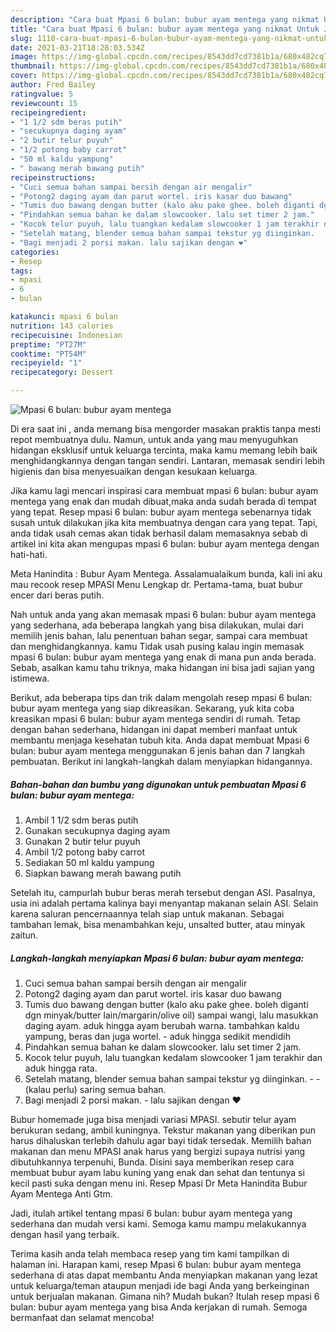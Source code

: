 ```yaml
---
description: "Cara buat Mpasi 6 bulan: bubur ayam mentega yang nikmat Untuk Jualan"
title: "Cara buat Mpasi 6 bulan: bubur ayam mentega yang nikmat Untuk Jualan"
slug: 1110-cara-buat-mpasi-6-bulan-bubur-ayam-mentega-yang-nikmat-untuk-jualan
date: 2021-03-21T18:28:03.534Z
image: https://img-global.cpcdn.com/recipes/8543dd7cd7381b1a/680x482cq70/mpasi-6-bulan-bubur-ayam-mentega-foto-resep-utama.jpg
thumbnail: https://img-global.cpcdn.com/recipes/8543dd7cd7381b1a/680x482cq70/mpasi-6-bulan-bubur-ayam-mentega-foto-resep-utama.jpg
cover: https://img-global.cpcdn.com/recipes/8543dd7cd7381b1a/680x482cq70/mpasi-6-bulan-bubur-ayam-mentega-foto-resep-utama.jpg
author: Fred Bailey
ratingvalue: 5
reviewcount: 15
recipeingredient:
- "1 1/2 sdm beras putih"
- "secukupnya daging ayam"
- "2 butir telur puyuh"
- "1/2 potong baby carrot"
- "50 ml kaldu yampung"
- " bawang merah bawang putih"
recipeinstructions:
- "Cuci semua bahan sampai bersih dengan air mengalir"
- "Potong2 daging ayam dan parut wortel. iris kasar duo bawang"
- "Tumis duo bawang dengan butter (kalo aku pake ghee. boleh diganti dgn minyak/butter lain/margarin/olive oil) sampai wangi, lalu masukkan daging ayam. aduk hingga ayam berubah warna. tambahkan kaldu yampung, beras dan juga wortel.  aduk hingga sedikit mendidih"
- "Pindahkan semua bahan ke dalam slowcooker. lalu set timer 2 jam."
- "Kocok telur puyuh, lalu tuangkan kedalam slowcooker 1 jam terakhir dan aduk hingga rata."
- "Setelah matang, blender semua bahan sampai tekstur yg diinginkan.   (kalau perlu) saring semua bahan."
- "Bagi menjadi 2 porsi makan. lalu sajikan dengan ❤️"
categories:
- Resep
tags:
- mpasi
- 6
- bulan

katakunci: mpasi 6 bulan 
nutrition: 143 calories
recipecuisine: Indonesian
preptime: "PT27M"
cooktime: "PT54M"
recipeyield: "1"
recipecategory: Dessert

---
```



![Mpasi 6 bulan: bubur ayam mentega](https://img-global.cpcdn.com/recipes/8543dd7cd7381b1a/680x482cq70/mpasi-6-bulan-bubur-ayam-mentega-foto-resep-utama.jpg)

Di era  saat ini , anda memang bisa mengorder masakan praktis tanpa mesti repot membuatnya dulu. Namun, untuk anda yang mau menyuguhkan hidangan eksklusif untuk keluarga tercinta, maka kamu memang lebih baik menghidangkannya dengan tangan sendiri. Lantaran, memasak sendiri lebih higienis dan bisa menyesuaikan dengan kesukaan keluarga.

Jika kamu lagi mencari inspirasi cara membuat mpasi 6 bulan: bubur ayam mentega yang enak dan mudah dibuat,maka anda sudah berada di tempat yang tepat. Resep mpasi 6 bulan: bubur ayam mentega  sebenarnya tidak susah untuk dilakukan jika kita membuatnya dengan cara yang tepat. Tapi, anda tidak usah cemas akan tidak berhasil dalam memasaknya 
sebab di artikel ini kita akan mengupas mpasi 6 bulan: bubur ayam mentega dengan hati-hati.  

Meta Hanindita : Bubur Ayam Mentega. Assalamualaikum bunda, kali ini aku mau recook resep MPASI Menu Lengkap dr. Pertama-tama, buat bubur encer dari beras putih.

Nah untuk anda yang akan memasak mpasi 6 bulan: bubur ayam mentega yang sederhana, ada beberapa langkah yang bisa dilakukan, mulai dari memilih jenis bahan, lalu penentuan bahan segar, sampai cara membuat dan menghidangkannya. kamu Tidak usah pusing kalau ingin memasak mpasi 6 bulan: bubur ayam mentega yang enak di mana pun anda berada. Sebab, asalkan kamu  tahu triknya, maka hidangan ini bisa jadi sajian yang istimewa.

Berikut, ada beberapa tips dan trik dalam mengolah resep mpasi 6 bulan: bubur ayam mentega yang siap dikreasikan. Sekarang, yuk kita coba kreasikan mpasi 6 bulan: bubur ayam mentega sendiri di rumah. Tetap dengan bahan sederhana, hidangan ini dapat memberi manfaat untuk membantu menjaga kesehatan tubuh kita. Anda dapat membuat Mpasi 6 bulan: bubur ayam mentega menggunakan 6 jenis bahan dan 7 langkah pembuatan. Berikut ini langkah-langkah dalam menyiapkan hidangannya.

<!--inarticleads1-->

##### Bahan-bahan dan bumbu yang digunakan untuk pembuatan Mpasi 6 bulan: bubur ayam mentega:

1. Ambil 1 1/2 sdm beras putih
1. Gunakan secukupnya daging ayam
1. Gunakan 2 butir telur puyuh
1. Ambil 1/2 potong baby carrot
1. Sediakan 50 ml kaldu yampung
1. Siapkan  bawang merah bawang putih


Setelah itu, campurlah bubur beras merah tersebut dengan ASI. Pasalnya, usia ini adalah pertama kalinya bayi menyantap makanan selain ASI. Selain karena saluran pencernaannya telah siap untuk makanan. Sebagai tambahan lemak, bisa menambahkan keju, unsalted butter, atau minyak zaitun. 

<!--inarticleads2-->

##### Langkah-langkah menyiapkan Mpasi 6 bulan: bubur ayam mentega:

1. Cuci semua bahan sampai bersih dengan air mengalir
1. Potong2 daging ayam dan parut wortel. iris kasar duo bawang
1. Tumis duo bawang dengan butter (kalo aku pake ghee. boleh diganti dgn minyak/butter lain/margarin/olive oil) sampai wangi, lalu masukkan daging ayam. aduk hingga ayam berubah warna. tambahkan kaldu yampung, beras dan juga wortel.  - aduk hingga sedikit mendidih
1. Pindahkan semua bahan ke dalam slowcooker. lalu set timer 2 jam.
1. Kocok telur puyuh, lalu tuangkan kedalam slowcooker 1 jam terakhir dan aduk hingga rata.
1. Setelah matang, blender semua bahan sampai tekstur yg diinginkan.  -  - (kalau perlu) saring semua bahan.
1. Bagi menjadi 2 porsi makan. - lalu sajikan dengan ❤️


Bubur homemade juga bisa menjadi variasi MPASI. sebutir telur ayam berukuran sedang, ambil kuningnya. Tekstur makanan yang diberikan pun harus dihaluskan terlebih dahulu agar bayi tidak tersedak. Memilih bahan makanan dan menu MPASI anak harus yang bergizi supaya nutrisi yang dibutuhkannya terpenuhi, Bunda. Disini saya memberikan resep cara membuat bubur ayam labu kuning yang enak dan sehat dan tentunya si kecil pasti suka dengan menu ini. Resep Mpasi Dr Meta Hanindita Bubur Ayam Mentega Anti Gtm. 

Jadi, itulah artikel tentang  mpasi 6 bulan: bubur ayam mentega  yang sederhana dan mudah versi kami. Semoga kamu mampu melakukannya dengan hasil yang terbaik. 

Terima kasih anda telah membaca resep yang tim kami tampilkan di halaman ini. Harapan kami, resep  Mpasi 6 bulan: bubur ayam mentega sederhana di atas dapat membantu Anda menyiapkan makanan yang lezat untuk keluarga/teman ataupun menjadi ide bagi Anda yang berkeinginan untuk berjualan makanan. Gimana nih? Mudah bukan? Itulah resep mpasi 6 bulan: bubur ayam mentega yang bisa Anda kerjakan di rumah. Semoga bermanfaat dan selamat mencoba!

